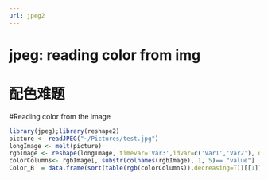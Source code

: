 ```yaml
---
url: jpeg2
---
```


# jpeg: reading color from img

<a name="bYAmA"></a>
# 配色难题
#Reading color from the image

```r
library(jpeg);library(reshape2)
picture <- readJPEG("~/Pictures/test.jpg")
longImage <- melt(picture)
rgbImage <- reshape(longImage, timevar='Var3',idvar=c('Var1','Var2'), direction='wide')
colorColumns<- rgbImage[, substr(colnames(rgbImage), 1, 5)== "value"]
Color_B  = data.frame(sort(table(rgb(colorColumns)),decreasing=T))[[1]]
```
